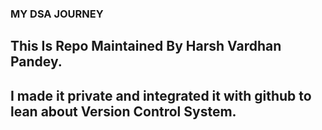 ### MY DSA JOURNEY


## This Is Repo Maintained By Harsh Vardhan Pandey.


## I made it private and integrated it with github to lean about Version Control System.